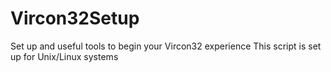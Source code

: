 # Vircon32Setup
Set up and useful tools to begin your Vircon32 experience
This script is set up for Unix/Linux systems
